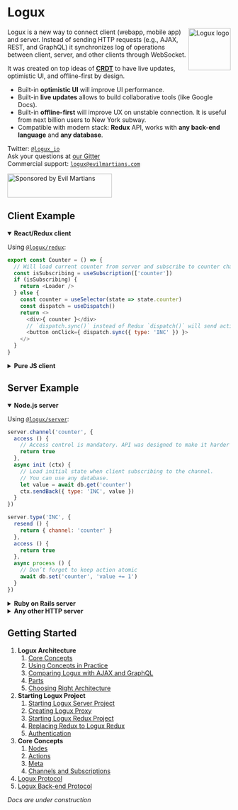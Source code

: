 # Logux

<img align="right" width="95" height="95" title="Logux logo"
     src="https://cdn.rawgit.com/logux/logux/master/logo.svg">

Logux is a new way to connect client (webapp, mobile app) and server.
Instead of sending HTTP requests (e.g., AJAX, REST, and GraphQL)
it synchronizes log of operations between client, server, and other clients
through WebSocket.

It was created on top ideas of **[CRDT]** to have live updates, optimistic UI,
and offline-first by design.

* Built-in **optimistic UI** will improve UI performance.
* Built-in **live updates** allows to build collaborative tools
  (like Google Docs).
* Built-in **offline-first** will improve UX on unstable connection.
  It is useful from next billion users to New York subway.
* Compatible with modern stack: **Redux** API,
  works with **any back-end language** and **any database**.

Twitter: [`@logux_io`]<br>
Ask your questions at [our Gitter]<br>
Commercial support: [`logux@evilmartians.com`]

<a href="https://evilmartians.com/?utm_source=logux">
  <img src="https://evilmartians.com/badges/sponsored-by-evil-martians.svg"
       alt="Sponsored by Evil Martians" width="236" height="54">
</a>

[`logux@evilmartians.com`]: mailto:logux@evilmartians.com
[our Gitter]: https://gitter.im/logux/logux
[`@logux_io`]: https://twitter.com/logux_io
[CRDT]: http://slides.com/ai/crdt


## Client Example

<details open><summary><b>React/Redux client</b></summary>

Using [`@logux/redux`](https://github.com/logux/redux/):

```js
export const Counter = () => {
  // Will load current counter from server and subscribe to counter changes
  const isSubscribing = useSubscription(['counter'])
  if (isSubscribing) {
    return <Loader />
  } else {
    const counter = useSelector(state => state.counter)
    const dispatch = useDispatch()
    return <>
      <div>{ counter }</div>
      // `dispatch.sync()` instead of Redux `dispatch()` will send action to all clients
      <button onClick={ dispatch.sync({ type: 'INC' }) }>
    </>
  }
}
```

</details>
<details><summary><b>Pure JS client</b></summary>

Using [`@logux/client`](https://github.com/logux/client/):

```js
log.on('add', (action, meta) => {
  if (action.type === 'INC') {
    counter.innerHTML = parseInt(counter.innerHTML) + 1
  }
})

increase.addEventListener('click', () => {
  log.add({ type: 'INC' }, { sync: true })
})

log.add({ type: 'logux/subscribe' channel: 'counter' }, { sync: true })
```

</details>


## Server Example

<details open><summary><b>Node.js server</b></summary>

Using [`@logux/server`](https://github.com/logux/server/):

```js
server.channel('counter', {
  access () {
    // Access control is mandatory. API was designed to make it harder to write dangerous code.
    return true
  },
  async init (ctx) {
    // Load initial state when client subscribing to the channel.
    // You can use any database.
    let value = await db.get('counter')
    ctx.sendBack({ type: 'INC', value })
  }
})

server.type('INC', {
  resend () {
    return { channel: 'counter' }
  },
  access () {
    return true
  },
  async process () {
    // Don’t forget to keep action atomic
    await db.set('counter', 'value += 1')
  }
})
```

</details>
<details><summary><b>Ruby on Rails server</b></summary>

Using [`logux_rails`](https://github.com/logux/logux_rails/):

```ruby
# app/logux/channels/counter.rb
module Channels
  class Counter < Channels::Base
    def initial_data
      [{ type: 'INC', value: db.counter }]
    end
  end
end
```

```ruby
# app/logux/actions/inc.rb
module Actions
  class Inc < Actions::Base
    def inc
      # Don’t forget to keep action atomic
      db.update_counter! 'value += 1'
    end
  end
end
```

```ruby
# app/logux/policies/channels/counter.rb
module Policies
  module Channels
    class Counter < Policies::Base
      # Access control is mandatory. API was designed to make it harder to write dangerous code.
      def subscribe?
        true
      end
    end
  end
end
```

```ruby
# app/logux/policies/actions/inc.rb
module Policies
  module Actions
    class inc < Policies::Base
      def inc?
        true
      end
    end
  end
end
```

</details>
<details><summary><b>Any other HTTP server</b></summary>

You can use any HTTP server with Logux WebSocket proxy server.
Here PHP pseudocode:

```php
<?php
$req = json_decode(file_get_contents('php://input'), true);
if ($req['password'] == LOGUX_PASSWORD) {
  foreach ($req['commands'] as $command) {
    if ($command[0] == 'action') {
      $action = $command[1];
      $meta = $command[2];

      if ($action['type'] == 'logux/subscribe') {
        echo '[["approved"],';
        $value = $db->getCounter();
        send_json_http_post(LOGUX_HOST, [
          'password' => LOGUX_PASSWORD,
          'version' => 1,
          'commands' => [
            [
              'action',
              ['type' => 'INC', 'value' => $value],
              ['clients' => get_client_id($meta['id'])]
            ]
          ]
        ]);
        echo '["processed"]]';

      } elseif ($action['type'] == 'inc') {
        $db->updateCounter('value += 1');
        echo '[["approved"],["processed"]]';
      }
    }
  }
}
```

</details>


## Getting Started

1. **Logux Architecture**
   1. [Core Concepts](./1-architecture/1-core.md)
   2. [Using Concepts in Practice](./1-architecture/2-practice.md)
   3. [Comparing Logux with AJAX and GraphQL](./1-architecture/3-compare.md)
   3. [Parts](./1-architecture/4-parts.md)
   4. [Choosing Right Architecture](./1-architecture/5-choosing.md)
2. **Starting Logux Project**
   1. [Starting Logux Server Project](./2-starting/1-creating-server.md)
   2. [Creating Logux Proxy](./2-starting/2-creating-proxy.md)
   3. [Starting Logux Redux Project](./2-starting/3-creating-redux.md)
   4. [Replacing Redux to Logux Redux](./2-starting/4-replacing-redux.md)
   5. [Authentication](./2-starting/5-authentication.md)
3. **Core Concepts**
   1. [Nodes](./2-concepts/1-node.md)
   2. [Actions](./2-concepts/2-action.md)
   3. [Meta](./2-concepts/3-meta.md)
   4. [Channels and Subscriptions](./2-concepts/4-subscription.md)
4. [Logux Protocol](./protocol/spec.md)
5. [Logux Back-end Protocol](./backend-protocol/spec.md)

*Docs are under construction*
